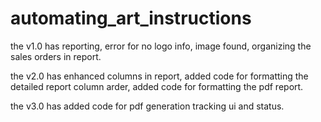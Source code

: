 # automating_art_instructions



the v1.0 has reporting, error for no logo info, image found, organizing the sales orders in report.

the v2.0 has enhanced columns in report, added code for formatting the detailed report column arder, added code for formatting the pdf report.

the v3.0 has added code for pdf generation tracking ui and status.

